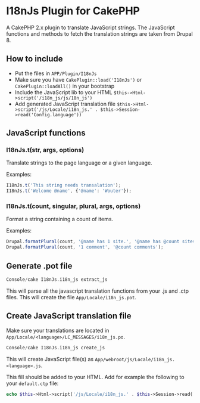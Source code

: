 # I18nJs Plugin for CakePHP #

A CakePHP 2.x plugin to translate JavaScript strings. The JavaScript functions and methods to fetch the translation strings are taken from Drupal 8.

## How to include

* Put the files in `APP/Plugin/I18nJs`
* Make sure you have `CakePlugin::load('I18nJs')` or `CakePlugin::loadAll()` in your bootstrap
* Include the JavaScript lib to your HTML `$this->Html->script('/i18n_js/js/18n_js')`
* Add generated JavaScript translation file `$this->Html->script('/js/Locale/i18n_js.' . $this->Session->read('Config.language'))`

## JavaScript functions

### I18nJs.t(str, args, options)
Translate strings to the page language or a given language.

Examples:
```Javascript
I18nJs.t('This string needs transalation');
I18nJs.t('Welcome @name', {'@name': 'Wouter'});
```

### I18nJs.t(count, singular, plural, args, options)
Format a string containing a count of items.

Examples:
```Javascript
Drupal.formatPlural(count, '@name has 1 site.', '@name has @count sites.', {'@name': personName});
Drupal.formatPlural(count, '1 comment', '@count comments');
```

## Generate .pot file
```php
Console/cake I18nJs.i18n_js extract_js
```

This will parse all the javascript translation functions from your .js and .ctp files. This will create the file `App/Locale/i18n_js.pot`. 

## Create JavaScript translation file

Make sure your translations are located in `App/Locale/<language>/LC_MESSAGES/i18n_js.po`.

```php
Console/cake I18nJs.i18n_js create_js
```

This will create JavaScript file(s) as `App/webroot/js/Locale/i18n_js.<language>.js`. 

This fill should be added to your HTML. Add for example the following to your `default.ctp` file:
```php
echo $this->Html->script('/js/Locale/i18n_js.' . $this->Session->read('Config.language'));
```